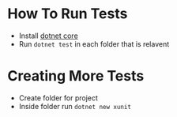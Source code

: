 # How To Run Tests

* Install [dotnet core](https://dotnet.microsoft.com/download/dotnet-core)
* Run `dotnet test` in each folder that is relavent

# Creating More Tests

* Create folder for project
* Inside folder run `dotnet new xunit`